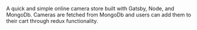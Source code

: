A quick and simple online camera store built with Gatsby, Node, and MongoDb. Cameras are fetched from MongoDb and users can add them to their cart through redux functionality.
